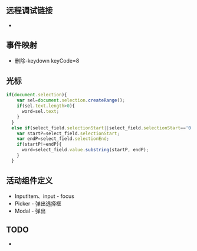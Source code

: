 ## 远程调试链接
* <script src="http://192.168.2.154:8090/target/target-script-min.js#anonymous"></script>

## 事件映射

* 删除-keydown keyCode=8


## 光标
``` javascript
if(document.selection){
    var sel=document.selection.createRange();
    if(sel.text.length>0){
      word=sel.text;
    }
  }
  else if(select_field.selectionStart||select_field.selectionStart=='0'){
    var startP=select_field.selectionStart;
    var endP=select_field.selectionEnd;
    if(startP!=endP){
      word=select_field.value.substring(startP, endP);
    }
  }
```

## 活动组件定义
* InputItem、input - focus
* Picker - 弹出选择框 
* Modal - 弹出

## TODO
* 
